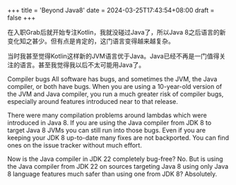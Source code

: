 +++
title = 'Beyond Java8'
date = 2024-03-25T17:43:54+08:00
draft = false
+++

在入职Grab后就开始专注Kotlin，我就没碰过Java了，所以Java 8之后语言的新变化知之甚少。但有点是肯定的，这门语言变得越来越复杂。

当时我甚至觉得Kotlin这样新的JVM语言优于Java。Java已经不再是一门值得关注的语言。甚至我觉得我以后不太可能用Java了。

Compiler bugs
All software has bugs, and sometimes the JVM, the Java compiler, or both have bugs. When you are using a 10-year-old version of the JVM and Java compiler, you run a much greater risk of compiler bugs, especially around features introduced near to that release.

There were many compilation problems around lambdas which were introduced in Java 8. If you are using the Java compiler from JDK 8 to target Java 8 JVMs you can still run into those bugs. Even if you are keeping your JDK 8 up-to-date many fixes are not backported. You can find ones on the issue tracker without much effort.

Now is the Java compiler in JDK 22 completely bug-free? No. But is using the Java compiler from JDK 22 on sources targeting Java 8 using only Java 8 language features much safer than using one from JDK 8? Absolutely.




